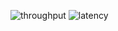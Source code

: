 ![throughput](https://github.com/user-attachments/assets/a8af0268-0e53-453c-9b5b-b9176b30c79f)
![latency](https://github.com/user-attachments/assets/b5b204bf-b3e1-4a68-b254-91907d6db72a)
